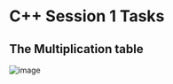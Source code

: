 # C++ Session 1 Tasks

## The Multiplication table 

![image](https://github.com/mohamedashraf56/Embedded-Linux-Tasks/assets/110823285/19b4b0c0-c394-418f-aec9-e5fd362a6496)
